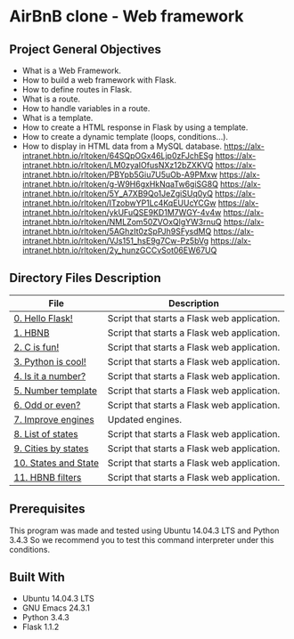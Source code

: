 # AirBnB clone - Web framework
## Project General Objectives

* What is a Web Framework.
* How to build a web framework with Flask.
* How to define routes in Flask.
* What is a route.
* How to handle variables in a route.
* What is a template.
* How to create a HTML response in Flask by using a template.
* How to create a dynamic template (loops, conditions…).
* How to display in HTML data from a MySQL database.
https://alx-intranet.hbtn.io/rltoken/64SQpOGx46Ljp0zFJchESg
https://alx-intranet.hbtn.io/rltoken/LM0zyaIOfusNXz12bZXKVQ
https://alx-intranet.hbtn.io/rltoken/PBYpb5Giu7U5uOb-A9PMxw
https://alx-intranet.hbtn.io/rltoken/g-W9H6gxHkNqaTw6giSG8Q
https://alx-intranet.hbtn.io/rltoken/5Y_A7XB9Qo1JeZgiSUq0yQ
https://alx-intranet.hbtn.io/rltoken/ITzobwYP1Lc4KqEUUcYCGw
https://alx-intranet.hbtn.io/rltoken/ykUFuQSE9KD1M7WGY-4v4w
https://alx-intranet.hbtn.io/rltoken/NMLZom50ZVOxQlgYW3rnuQ
https://alx-intranet.hbtn.io/rltoken/5AGhzIt0zSpPJh9SFysdMQ
https://alx-intranet.hbtn.io/rltoken/VJs151_hsE9g7Cw-Pz5bVg
https://alx-intranet.hbtn.io/rltoken/2y_hunzGCCvSot06EW67UQ

## Directory Files Description

| **File** | **Description** |
|----------|-----------------|
| [0. Hello Flask!](./0-hello_route.py) | Script that starts a Flask web application. |
| [1. HBNB](./1-hbnb_route.py) | Script that starts a Flask web application. |
| [2. C is fun!](./2-c_route.py) | Script that starts a Flask web application. |
| [3. Python is cool!](./3-python_route.py) | Script that starts a Flask web application. |
| [4. Is it a number?](./4-number_route.py) | Script that starts a Flask web application. |
| [5. Number template](./5-number_template.py) | Script that starts a Flask web application. |
| [6. Odd or even?](./6-number_odd_or_even.py) | Script that starts a Flask web application. |
| [7. Improve engines](./models/engine/) | Updated engines. |
| [8. List of states](./7-states_list.py) | Script that starts a Flask web application. |
| [9. Cities by states](./8-cities_by_states.py) | Script that starts a Flask web application. |
| [10. States and State](./9-states.py) | Script that starts a Flask web application. |
| [11. HBNB filters](./10-hbnb_filters.py) | Script that starts a Flask web application. |

## Prerequisites

This program was made and tested using Ubuntu 14.04.3 LTS and Python 3.4.3 So we recommend you to test this command interpreter under this conditions.

## Built With

* Ubuntu 14.04.3 LTS 
* GNU Emacs 24.3.1
* Python 3.4.3
* Flask 1.1.2

